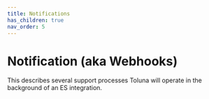 ```yaml
---
title: Notifications
has_children: true
nav_order: 5
---
```


# Notification (aka Webhooks)

This describes several support processes Toluna will operate in the background of an ES integration.
